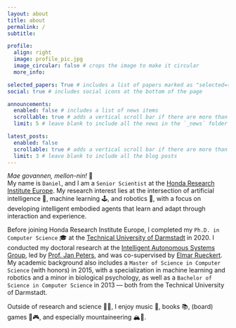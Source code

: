 ```yaml
---
layout: about
title: about
permalink: /
subtitle: 

profile:
  align: right
  image: profile_pic.jpg
  image_circular: false # crops the image to make it circular
  more_info: 

selected_papers: True # includes a list of papers marked as "selected={true}"
social: true # includes social icons at the bottom of the page

announcements:
  enabled: false # includes a list of news items
  scrollable: true # adds a vertical scroll bar if there are more than 3 news items
  limit: 5 # leave blank to include all the news in the `_news` folder

latest_posts:
  enabled: false
  scrollable: true # adds a vertical scroll bar if there are more than 3 new posts items
  limit: 3 # leave blank to include all the blog posts
---
```


*Mae govannen, mellon-nin!* 🧙 \
My name is `Daniel`, and I am a `Senior Scientist` at the [Honda Research Institute Europe](https://www.honda-ri.de).
My research interest lies at the intersection of artificial intelligence 🧠, machine learning 🕹️, and robotics 🤖, with a focus on developing intelligent embodied agents that learn and adapt through interaction and experience.

Before joining Honda Research Institute Europe, I completed my `Ph.D. in Computer Science` 🎓 at the [Technical University of Darmstadt](https://www.tu-darmstadt.de/index.en.jsp) in 2020. I conducted my doctoral research at the [Intelligent Autonomous Systems Group](https://www.ias.informatik.tu-darmstadt.de), led by [Prof. Jan Peters](https://www.ias.informatik.tu-darmstadt.de/Team/JanPeters), and was co-supervised by [Elmar Rueckert](https://cps.unileoben.ac.at/prof-elmar-rueckert/). 
My academic background also includes a `Master of Science in Computer Science` (with honors) in 2015, with a specialization in machine learning and robotics and a minor in biological psychology, as well as a `Bachelor of Science in Computer Science` in 2013 — both from the Technical University of Darmstadt.

Outside of research and science 🧬🤖, I enjoy music 🎸, books 📚, (board) games 🎲🎮, and especially mountaineering 🏔️🧗. 